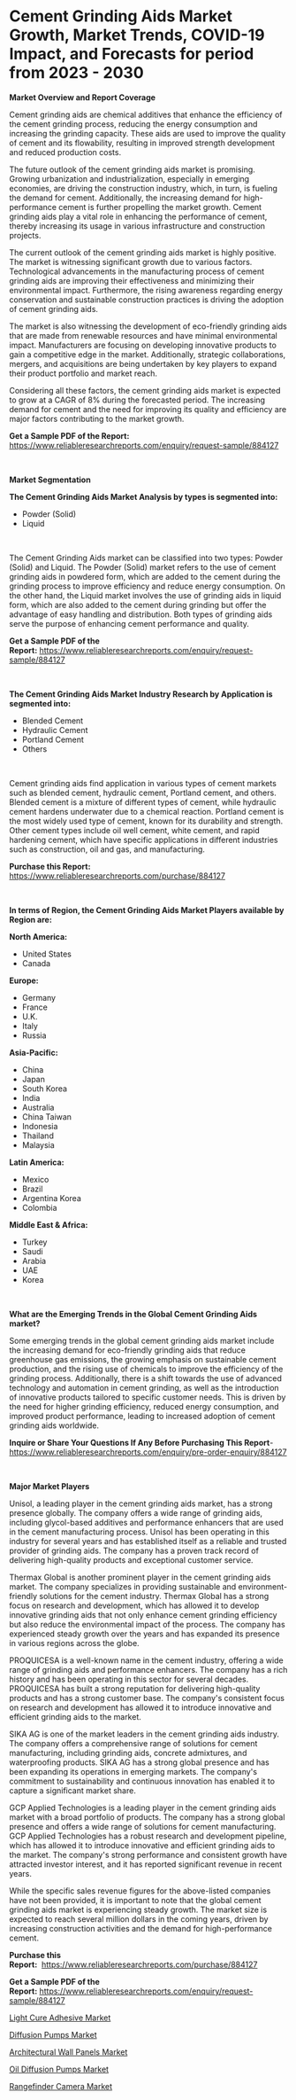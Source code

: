 <p><h1>Cement Grinding Aids Market Growth, Market Trends, COVID-19 Impact, and Forecasts for period from 2023 - 2030</h1></p><p><strong>Market Overview and Report Coverage</strong></p>
<p><p>Cement grinding aids are chemical additives that enhance the efficiency of the cement grinding process, reducing the energy consumption and increasing the grinding capacity. These aids are used to improve the quality of cement and its flowability, resulting in improved strength development and reduced production costs.</p><p>The future outlook of the cement grinding aids market is promising. Growing urbanization and industrialization, especially in emerging economies, are driving the construction industry, which, in turn, is fueling the demand for cement. Additionally, the increasing demand for high-performance cement is further propelling the market growth. Cement grinding aids play a vital role in enhancing the performance of cement, thereby increasing its usage in various infrastructure and construction projects.</p><p>The current outlook of the cement grinding aids market is highly positive. The market is witnessing significant growth due to various factors. Technological advancements in the manufacturing process of cement grinding aids are improving their effectiveness and minimizing their environmental impact. Furthermore, the rising awareness regarding energy conservation and sustainable construction practices is driving the adoption of cement grinding aids.</p><p>The market is also witnessing the development of eco-friendly grinding aids that are made from renewable resources and have minimal environmental impact. Manufacturers are focusing on developing innovative products to gain a competitive edge in the market. Additionally, strategic collaborations, mergers, and acquisitions are being undertaken by key players to expand their product portfolio and market reach.</p><p>Considering all these factors, the cement grinding aids market is expected to grow at a CAGR of 8% during the forecasted period. The increasing demand for cement and the need for improving its quality and efficiency are major factors contributing to the market growth.</p></p>
<p><strong>Get a Sample PDF of the Report:</strong> <a href="https://www.reliableresearchreports.com/enquiry/request-sample/884127">https://www.reliableresearchreports.com/enquiry/request-sample/884127</a></p>
<p>&nbsp;</p>
<p><strong>Market Segmentation</strong></p>
<p><strong>The Cement Grinding Aids Market Analysis by types is segmented into:</strong></p>
<p><ul><li>Powder (Solid)</li><li>Liquid</li></ul></p>
<p>&nbsp;</p>
<p><p>The Cement Grinding Aids market can be classified into two types: Powder (Solid) and Liquid. The Powder (Solid) market refers to the use of cement grinding aids in powdered form, which are added to the cement during the grinding process to improve efficiency and reduce energy consumption. On the other hand, the Liquid market involves the use of grinding aids in liquid form, which are also added to the cement during grinding but offer the advantage of easy handling and distribution. Both types of grinding aids serve the purpose of enhancing cement performance and quality.</p></p>
<p><strong>Get a Sample PDF of the Report:</strong>&nbsp;<a href="https://www.reliableresearchreports.com/enquiry/request-sample/884127">https://www.reliableresearchreports.com/enquiry/request-sample/884127</a></p>
<p>&nbsp;</p>
<p><strong>The Cement Grinding Aids Market Industry Research by Application is segmented into:</strong></p>
<p><ul><li>Blended Cement</li><li>Hydraulic Cement</li><li>Portland Cement</li><li>Others</li></ul></p>
<p>&nbsp;</p>
<p><p>Cement grinding aids find application in various types of cement markets such as blended cement, hydraulic cement, Portland cement, and others. Blended cement is a mixture of different types of cement, while hydraulic cement hardens underwater due to a chemical reaction. Portland cement is the most widely used type of cement, known for its durability and strength. Other cement types include oil well cement, white cement, and rapid hardening cement, which have specific applications in different industries such as construction, oil and gas, and manufacturing.</p></p>
<p><strong>Purchase this Report:</strong>&nbsp; <a href="https://www.reliableresearchreports.com/purchase/884127">https://www.reliableresearchreports.com/purchase/884127</a></p>
<p>&nbsp;</p>
<p><strong>In terms of Region, the Cement Grinding Aids Market Players available by Region are:</strong></p>
<p>
    <p> <strong> North America: </strong>
        <ul>
            <li>United States</li>
            <li>Canada</li>
        </ul>
        </p> 
    <p> <strong> Europe: </strong>
        <ul>
            <li>Germany</li>
            <li>France</li>
            <li>U.K.</li>
            <li>Italy</li>
            <li>Russia</li>
        </ul>
        </p> 
    <p> <strong> Asia-Pacific: </strong>
        <ul>
            <li>China</li>
            <li>Japan</li>
            <li>South Korea</li>
            <li>India</li>
            <li>Australia</li>
            <li>China Taiwan</li>
            <li>Indonesia</li>
            <li>Thailand</li>
            <li>Malaysia</li>
        </ul>
        </p> 
    <p> <strong> Latin America: </strong>
        <ul>
            <li>Mexico</li>
            <li>Brazil</li>
            <li>Argentina Korea</li>
            <li>Colombia</li>
        </ul>
        </p> 
    <p> <strong> Middle East & Africa: </strong>
        <ul>
            <li>Turkey</li>
            <li>Saudi</li>
            <li>Arabia</li>
            <li>UAE</li>
            <li>Korea</li>
        </ul>
    </p>
    </p>
<p>&nbsp;</p>
<p><strong>What are the Emerging Trends in the Global Cement Grinding Aids market?</strong></p>
<p><p>Some emerging trends in the global cement grinding aids market include the increasing demand for eco-friendly grinding aids that reduce greenhouse gas emissions, the growing emphasis on sustainable cement production, and the rising use of chemicals to improve the efficiency of the grinding process. Additionally, there is a shift towards the use of advanced technology and automation in cement grinding, as well as the introduction of innovative products tailored to specific customer needs. This is driven by the need for higher grinding efficiency, reduced energy consumption, and improved product performance, leading to increased adoption of cement grinding aids worldwide.</p></p>
<p><strong>Inquire or Share Your Questions If Any Before Purchasing This Report</strong>- <a href="https://www.reliableresearchreports.com/enquiry/pre-order-enquiry/884127">https://www.reliableresearchreports.com/enquiry/pre-order-enquiry/884127</a></p>
<p>&nbsp;</p>
<p><strong>Major Market Players</strong></p>
<p><p>Unisol, a leading player in the cement grinding aids market, has a strong presence globally. The company offers a wide range of grinding aids, including glycol-based additives and performance enhancers that are used in the cement manufacturing process. Unisol has been operating in this industry for several years and has established itself as a reliable and trusted provider of grinding aids. The company has a proven track record of delivering high-quality products and exceptional customer service.</p><p>Thermax Global is another prominent player in the cement grinding aids market. The company specializes in providing sustainable and environment-friendly solutions for the cement industry. Thermax Global has a strong focus on research and development, which has allowed it to develop innovative grinding aids that not only enhance cement grinding efficiency but also reduce the environmental impact of the process. The company has experienced steady growth over the years and has expanded its presence in various regions across the globe.</p><p>PROQUICESA is a well-known name in the cement industry, offering a wide range of grinding aids and performance enhancers. The company has a rich history and has been operating in this sector for several decades. PROQUICESA has built a strong reputation for delivering high-quality products and has a strong customer base. The company's consistent focus on research and development has allowed it to introduce innovative and efficient grinding aids to the market.</p><p>SIKA AG is one of the market leaders in the cement grinding aids industry. The company offers a comprehensive range of solutions for cement manufacturing, including grinding aids, concrete admixtures, and waterproofing products. SIKA AG has a strong global presence and has been expanding its operations in emerging markets. The company's commitment to sustainability and continuous innovation has enabled it to capture a significant market share.</p><p>GCP Applied Technologies is a leading player in the cement grinding aids market with a broad portfolio of products. The company has a strong global presence and offers a wide range of solutions for cement manufacturing. GCP Applied Technologies has a robust research and development pipeline, which has allowed it to introduce innovative and efficient grinding aids to the market. The company's strong performance and consistent growth have attracted investor interest, and it has reported significant revenue in recent years.</p><p>While the specific sales revenue figures for the above-listed companies have not been provided, it is important to note that the global cement grinding aids market is experiencing steady growth. The market size is expected to reach several million dollars in the coming years, driven by increasing construction activities and the demand for high-performance cement.</p></p>
<p><strong>Purchase this Report:</strong>&nbsp;&nbsp;<a href="https://www.reliableresearchreports.com/purchase/884127">https://www.reliableresearchreports.com/purchase/884127</a></p>
<p></p>
<p><strong>Get a Sample PDF of the Report:</strong>&nbsp;<a href="https://www.reliableresearchreports.com/enquiry/request-sample/884127">https://www.reliableresearchreports.com/enquiry/request-sample/884127</a></p>
<p><p><a href="https://github.com/gaydyna/Market-Research-Report-List-1/blob/main/light-cure-adhesive-market.md">Light Cure Adhesive Market</a></p><p><a href="https://medium.com/@kaelapaucek/diffusion-pumps-market-insight-market-trends-growth-forecasted-from-2023-to-2030-2ae7717ebf19">Diffusion Pumps Market</a></p><p><a href="https://github.com/tamvrosiya/Market-Research-Report-List-1/blob/main/architectural-wall-panels-market.md">Architectural Wall Panels Market</a></p><p><a href="https://medium.com/@morgancrist1926/oil-diffusion-pumps-market-size-reveals-the-best-marketing-channels-in-global-industry-aa5ad8cb1b40">Oil Diffusion Pumps Market</a></p><p><a href="https://medium.com/@nelsonhauck/rangefinder-camera-market-analysis-and-sze-forecasted-for-period-from-2023-to-2030-e1c9f366437e">Rangefinder Camera Market</a></p></p>